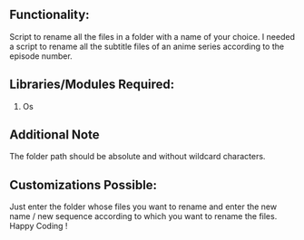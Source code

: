 ## Functionality:
Script to rename all the files in  a folder with a name of your choice. 
I needed a script to rename all the subtitle files of an anime series according to the episode number.

## Libraries/Modules Required:
1) Os

## Additional Note
The folder path should be absolute and without wildcard characters.

## Customizations Possible:
Just enter the folder whose files you want to rename and enter the new name / new sequence according to which you want to rename the files.
Happy Coding !
